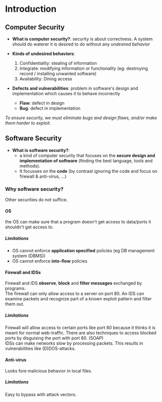 # Introduction
## Computer Security

* __What is computer security?__: security is about correctness. A system should do waterer it is desired to do without any _undesired behavior_

* __Kinds of undesired behaviors__:
    1. Confidentiality: stealing of information
    2. Integrate: modifying information or functionality (eg: destroying record / installing unwanted software)
    3. Availability: Dining access

* __Defects and vulnerabilities__: problem in software's design and implementation which causes it to behave incorrectly
    * __Flaw__: defect in design
    * __Bug__: defect in implementation

_To ensure security, we must eliminate bugs and design flaws, and/or make them harder to exploit._

## Software Security

* __What is software security?__: 
    * a kind of computer security that focuses on the __secure design and implementation of software__ (finding the best language, tools and methods).
    * It focusses on the __code__ (by contrast ignoring the code and focus on firewall & anti-virus, ...)

### Why software security?
Other securities do not suffice.

#### OS
the OS can make sure that a program doesn't get access to data/ports it shouldn't get access to.

##### Limitations
* OS cannot enforce __application specified__ policies (eg DB management system (DBMS))
* OS cannot enforce __into-flow__ policies

#### Firewall and IDSs
Firewall and IDS __observe__, __block__ and __filter messages__ exchanged by programs.
<br>
The firewall can only allow access to a server on port 80.
An IDS can examine packets and recognize part of a known exploit pattern and filter them out.

##### Limitations
Firewall will allow access to certain ports like port 80 because it thinks it is meant for normal web-traffic.
There are also techniques to access blocked ports by disguising the port with port 80. (SOAP)
<br>
IDSs can make networks slow by processing packets. This results in vulnerabilities like (D)DOS-attacks.

#### Anti-virus
Looks fore malicious behavior in local files.

##### Limitations
Easy to bypass with attack vectors.